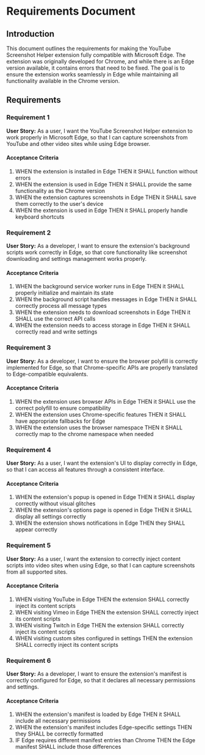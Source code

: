 # Requirements Document

## Introduction

This document outlines the requirements for making the YouTube Screenshot Helper extension fully compatible with Microsoft Edge. The extension was originally developed for Chrome, and while there is an Edge version available, it contains errors that need to be fixed. The goal is to ensure the extension works seamlessly in Edge while maintaining all functionality available in the Chrome version.

## Requirements

### Requirement 1

**User Story:** As a user, I want the YouTube Screenshot Helper extension to work properly in Microsoft Edge, so that I can capture screenshots from YouTube and other video sites while using Edge browser.

#### Acceptance Criteria

1. WHEN the extension is installed in Edge THEN it SHALL function without errors
2. WHEN the extension is used in Edge THEN it SHALL provide the same functionality as the Chrome version
3. WHEN the extension captures screenshots in Edge THEN it SHALL save them correctly to the user's device
4. WHEN the extension is used in Edge THEN it SHALL properly handle keyboard shortcuts

### Requirement 2

**User Story:** As a developer, I want to ensure the extension's background scripts work correctly in Edge, so that core functionality like screenshot downloading and settings management works properly.

#### Acceptance Criteria

1. WHEN the background service worker runs in Edge THEN it SHALL properly initialize and maintain its state
2. WHEN the background script handles messages in Edge THEN it SHALL correctly process all message types
3. WHEN the extension needs to download screenshots in Edge THEN it SHALL use the correct API calls
4. WHEN the extension needs to access storage in Edge THEN it SHALL correctly read and write settings

### Requirement 3

**User Story:** As a developer, I want to ensure the browser polyfill is correctly implemented for Edge, so that Chrome-specific APIs are properly translated to Edge-compatible equivalents.

#### Acceptance Criteria

1. WHEN the extension uses browser APIs in Edge THEN it SHALL use the correct polyfill to ensure compatibility
2. WHEN the extension uses Chrome-specific features THEN it SHALL have appropriate fallbacks for Edge
3. WHEN the extension uses the browser namespace THEN it SHALL correctly map to the chrome namespace when needed

### Requirement 4

**User Story:** As a user, I want the extension's UI to display correctly in Edge, so that I can access all features through a consistent interface.

#### Acceptance Criteria

1. WHEN the extension's popup is opened in Edge THEN it SHALL display correctly without visual glitches
2. WHEN the extension's options page is opened in Edge THEN it SHALL display all settings correctly
3. WHEN the extension shows notifications in Edge THEN they SHALL appear correctly

### Requirement 5

**User Story:** As a user, I want the extension to correctly inject content scripts into video sites when using Edge, so that I can capture screenshots from all supported sites.

#### Acceptance Criteria

1. WHEN visiting YouTube in Edge THEN the extension SHALL correctly inject its content scripts
2. WHEN visiting Vimeo in Edge THEN the extension SHALL correctly inject its content scripts
3. WHEN visiting Twitch in Edge THEN the extension SHALL correctly inject its content scripts
4. WHEN visiting custom sites configured in settings THEN the extension SHALL correctly inject its content scripts

### Requirement 6

**User Story:** As a developer, I want to ensure the extension's manifest is correctly configured for Edge, so that it declares all necessary permissions and settings.

#### Acceptance Criteria

1. WHEN the extension's manifest is loaded by Edge THEN it SHALL include all necessary permissions
2. WHEN the extension's manifest includes Edge-specific settings THEN they SHALL be correctly formatted
3. IF Edge requires different manifest entries than Chrome THEN the Edge manifest SHALL include those differences